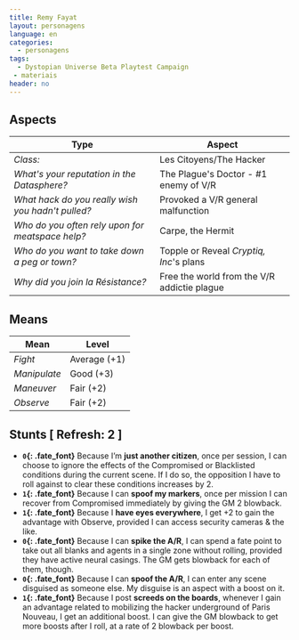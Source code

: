 ```yaml
---
title: Remy Fayat
layout: personagens
language: en
categories:
  - personagens
tags:
  - Dystopian Universe Beta Playtest Campaign
 - materiais
header: no
---
```


## Aspects

| __Type__                                          |   __Aspect__                                       |
|---------------------------------------------------|----------------------------------------------------|
| _Class:_                                          | Les Citoyens/The Hacker                            |
| _What's your reputation in the Datasphere?_       | The Plague's Doctor - #1 enemy of V/R |
| _What hack do you really wish you hadn't pulled?_ | Provoked a V/R general malfunction  |
| _Who do you often rely upon for meatspace help?_  | Carpe, the Hermit |
| _Who do you want to take down a peg or town?_     | Topple or Reveal _Cryptiq, Inc_'s plans |
| _Why did you join la Résistance?_                 | Free the world from the V/R addictie plague |

## Means

| __Mean__     | __Level__    |
|--------------|--------------|
| _Fight_      | Average (+1) |
| _Manipulate_ | Good (+3)    |
| _Maneuver_   | Fair (+2)    |
| _Observe_    | Fair (+2)    |

## Stunts [ Refresh: 2 ] 

+ __`0`{: .fate_font}__ Because I’m __just another citizen__, once per session, I can choose to ignore the effects of the Compromised or Blacklisted conditions during the current scene. If I do so, the opposition I have to roll against to clear these conditions increases by 2.
+ __`1`{: .fate_font}__ Because I can __spoof my markers__, once per mission I can recover from Compromised immediately by giving the GM 2 blowback. 
+ __`1`{: .fate_font}__ Because I __have eyes everywhere__, I get +2 to gain the advantage with Observe, provided I can access security cameras & the like.
+ __`0`{: .fate_font}__ Because I can __spike the A/R__, I can spend a fate point to take out all blanks and agents in a single zone without rolling, provided they have active neural casings. The GM gets blowback for each of them, though.
+ __`0`{: .fate_font}__ Because I can __spoof the A/R__, I can enter any scene disguised as someone else. My disguise is an aspect with a boost on it.
+ __`1`{: .fate_font}__ Because I post __screeds on the boards__, whenever I gain an advantage related to mobilizing the hacker underground of Paris Nouveau, I get an additional boost. I can give the GM blowback to get more boosts after I roll, at a rate of 2 blowback per boost.

